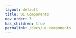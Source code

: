 ```yaml
---
layout: default
title: UI Components
nav_order: 3
has_children: true
permalink: /docs/ui-components
---
```


<!--[Week 1](/cloudcomputing-coursera-notes/Concepts 1/Week 1)-->
<!--[Week 2](/cloudcomputing-coursera-notes/Concepts 1/Week 2)-->
